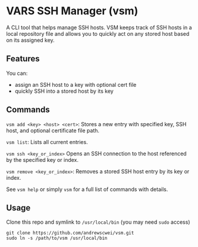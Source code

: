 # VARS SSH Manager (vsm)

A CLI tool that helps manage SSH hosts. VSM keeps track of SSH hosts in a local repository file and allows you to quickly act on any stored host based on its assigned key.

## Features

You can:
- assign an SSH host to a key with optional cert file
- quickly SSH into a stored host by its key

## Commands

`vsm add <key> <host> <cert>`: Stores a new entry with specified key, SSH host, and optional certificate file path.

`vsm list`: Lists all current entries.

`vsm ssh <key_or_index>` Opens an SSH connection to the host referenced by the specified key or index.

`vsm remove <key_or_index>`: Removes a stored SSH host entry by its key or index.

See `vsm help` or simply `vsm` for a full list of commands with details.

## Usage

Clone this repo and symlink to `/usr/local/bin` (you may need `sudo` access)
```
git clone https://github.com/andrewscwei/vsm.git
sudo ln -s /path/to/vsm /usr/local/bin
```
